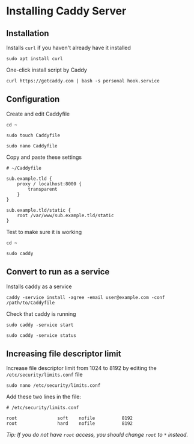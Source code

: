 # Installing Caddy Server

## Installation

Installs `curl` if you haven't already have it installed
```shell
sudo apt install curl
```

One-click install script by Caddy
```shell
curl https://getcaddy.com | bash -s personal hook.service
```

## Configuration

Create and edit Caddyfile
```shell
cd ~
```
```shell
sudo touch Caddyfile
```
```shell
sudo nano Caddyfile
```

Copy and paste these settings
```shell
# ~/Caddyfile

sub.example.tld {
    proxy / localhost:8000 {
        transparent
    }
}

sub.example.tld/static {
    root /var/www/sub.example.tld/static
}

```

Test to make sure it is working
```shell
cd ~
```
```shell
sudo caddy
```

## Convert to run as a service

Installs caddy as a service
```shell
caddy -service install -agree -email user@example.com -conf /path/to/Caddyfile
```

Check that caddy is running
```shell
sudo caddy -service start
```
```shell
sudo caddy -service status
```

## Increasing file descriptor limit

Increase file descriptor limit from 1024 to 8192 by editing the `/etc/security/limits.conf` file
```shell
sudo nano /etc/security/limits.conf
```

Add these two lines in the file:
```shell
# /etc/security/limits.conf

root               soft    nofile          8192
root               hard    nofile          8192
```

_Tip: If you do not have `root` access, you should change `root` to `*` instead._